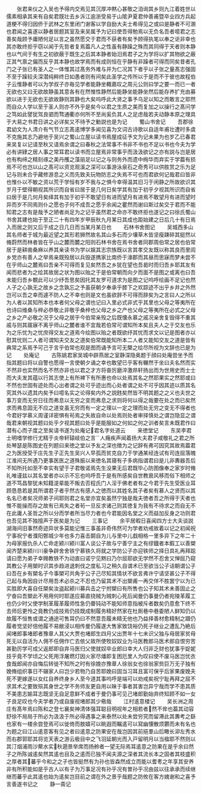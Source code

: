 <!-- { "loadSidebar": true } -->
　　张君来仪之入吴也予得内交焉见其沉厚冲黙心甚敬之洎询其乡则九江着姓世以儒素相承其来有自矣君既壮去乡泝江逾浙受易于山隂尹夏君仲善甫暨卒业四方兵起道梗不得归因侨于武林之东里闭门谢客以学自励大夫士希得见之或曰是静者不可溷也君闻之喜遂以静者居题其室及来吴属予为记曰使吾得勉焉以无负名吾者噫君之志善矣哉顾予庸陋何足以言之虽然愿交于君而不获者有矣予顾得执笔以奉之讵非幸也其亦敢终拒乎窃以闻于先哲者复焉葢凡人之性虽有静躁之殊而其同得于天者则本静也以气间于有生之初欲蔽于既生之后其本静者始汨焉君子之为学将以扩其物欲之蔽正其气禀之偏而反乎其本静也故学焉而有成则恒在乎静有非躁者可得而同矣昔者孔门之子张已有圣人之一体惟其过髙务外难与并为仁况其下者乎以子张之量髙志强固不至于躁较夫深潜纯粹终日如愚者则有间矣此圣学之传所以于是而不于彼也故程伯子云惟静者可以为学叔子亦毎见学者能静坐輙嘉叹之周元公则曰学之要一而已一者无欲也又曰无欲故静虽其意各有在然惟性静然后能静坐能静坐然后能存养扩充由募欲以进于无欲也无欲故静则其静也大矣呜呼此大贤之事予乌足以知之而敢言之耶然而自众人学以至于圣人则亦不外乎是矣今以君之生质之美而复加之以操行之髙问学之笃如此譬犹驾良驷而骛通衢亦何所不至尚奚负其人之足虑哉若夫动静本原之理具于大易之书君日讲之必详矣又不待予之勦説也是为记
　　蜀山书舍记
　　吾郡徐君幼文为人清介有气节立志髙逺博学多闻见喜为文词古诗歌以自适年甫壮遭时多虞不克施其志乃避地于吴兴之蜀山立屋以读书焉屋成征予文为记未果为也岁乙已春君来吴复以记请至秋又请焉余谓之曰春秋之法常事不书非不书也不足以书也今夫为学必有讲肄之居人事之常耳君以读书而立屋焉非常事乎而汲汲欲记之亦有説与岂是居也有构缔之精刻琢之美丹雘之藻丽足以记之与则务外而遗中绚华而弃实于学葢有损焉不可也岂以山之髙可以资览观溪之深可以事游泳泉石之奇秀可以供胜赏之乐为足记与则未合乎藏修游息之义而先致夫玩物防志之失焉不可也而君欲何记哉君曰皆非也惟仆以不敏之资以荒于学恒有岁不我与之惧今幸得温其旧习于闲静之所故欲识其岁月于壁得朝视其所识而自省曰居于是几何日矣学其有加于初乎夕视其所识而自省曰居于是几何月矣绎其有加于初乎不敢望日有进而望月有进焉不敢望月有进而望时异而岁不同焉则仆之愿也子何不成吾之愿乎余闻之瞿然而谢曰斯过矣交于君而不能知君之志有是哉予之陋者尚足为之记乎虽然君之命亦不敢终拒也遂记之曰徐氏蜀山书舍其建也始于至正二十有四年岁甲辰秋九月某日其成也距始建之日后几十有日焉入而居之则又后于成之日几日而当某月某日也
　　石林书舍图记
　　吴城西多山其名师者于城为最近望之其形若狮然故名其山多石而少壤草木皆坚瘦踈碎其挺然以脩蔚然而林者皆在乎山之麓而麓之阳则石林书舍在焉书舍者同郡周伯常之居也伯常居于是耕凿桑麻以养其亲读书为学以娱其志宗族既以言其孝交友既以称其良而里闾乡党亦有善人之举焉亲既殁居以兵毁遂擕家比南侨于濠郡而其昼而思寐而梦未尝不在乎师山之麓焉曰吾亲不可得而复见矣然吾之乡犹在望也吾曷时而归吾乡耶其友有闻而悲者为之绘其故居之状为图以贻之于是伯常朝而向夕而面不是图之或离也曰吾未能归吾乡覩此可以少纾吾思矣因托其友罗可道求为是图之记呜呼绘画不足记也然人子之心孰无之故乡之念孰忘之予虽获朝夕奉承乎膝下之欢踪迹不出乎乡井之外然岂可以吾之幸而遽不防人之不幸也则是文也虽欲辞不可得而辞矣为之言曰人之所以为人者以其知所本也本者何父母之谓也记曰入里必式非式乎其里也父母之等夷所在也诗曰维桑与梓必恭敬止非敬乎桑梓也父母之乡之产也父母之等夷所在必式之父母之乡之产必敬之况于父母之居乎今伯常亲殁之后既懐永慕之戚况亲舍复毁得不重其戚与则其寤寐不离乎师山之麓者谁不宜哉若伯常可谓知所本矣且夫人之于交友也乐为之乐忧为之忧庶得交友之道焉今绘图以贻之者既欲纾其忧而求文以记是图者亦以慰其忧则二人者可谓知夫交友之道矣伯常既能知所本二人者又能知交友之道是皆有典常之系焉予可己于言乎伯常也观是图而诵予言可无槩之绘尽所视为文辞也已是为记
　　处庵记
　　古陈姚君家吴城中辟燕居之室静深隐奥题于顔曰处庵尝坐予而指其题曰将以自警也愿得一言使朝夕诵之幸也敢望已乎客有冁然于坐曰夫名然而实不然非也实然而名不然亦非也以君之才方将奋厉磨淬激昻轩扬出而为世用史而士士而大夫发其蕴以行其志使上有所裨下有所惠也命以处焉其名之然耶果实之然耶或曰不然也世固有迹处而心出者谓之处可乎迹出而心处者谓之处不可乎因其迹以质其名究其外以遗其内矣予曰噫名实之论得矣内外之説韪矣然皆不明其题之之义也夫世之事万变而无穷日往而弗息以无穷之变而弗息之求则将何以得之哉要在处之而已矣然求而弗息固无不应之道变虽无穷而有一定之理以一定之理而处无穷之变无不得者也今君好学慕义周谨详密惧有茍焉之失故自命以处焉则处者审择慎处之谓岂隐显之谓哉君来朝视其题曰处乎夕视其题曰处乎是能服如之何如之何之训者矣言未既君作曰潜有心而子度之至矣请书遂为处庵记君名字处道云
　　来徳堂记
　　东吴李君士明嗜学修行尤精于炎帝轩辕岐伯之言人癃疾声闻着扬大夫君子咸敬礼之君之所处琴瑟是陈图史在列题曰来徳之堂以予友之深也徴为之记辞有弗可因究其故焉葢君之为医授受于庄先生子正先生吴兴人早孤而贫克自力于学通某经连试有司连屈落魄江淮间无所遇乃更事医医之道殊振以来徳名其寝有子多病指谓君曰是儿非夀器吾后不知所托如至不幸实有望于子君敬诺焉先生没果无后君既毕心防图像奉之家岁时脩礼唯谨兹以其名堂者亦以示不忘也呜呼吾于是有所感矣自世教衰风移而俗下相师之道不笃昌黎犹未知籍湜辈能不叛去否程氏门人淫于佛老者有之今君于先生受医业耳顾恳恳若是其所谓君子者乎然古有感人之徳而以其姓名其子者矣有慕人之贤而以其名名已者矣况师弟子间耶则君之名堂亦宜矣虽然宁独是哉夫徳者吾之所得于天者也惟不能操而存之故有已焉失之者茍一旦反求诸己则其徳复为我有不待求之而自无不在此庸人圣哲之所以分而学者所当尽力者也今君能因名堂之义而益加反身之功则君也吾见其不独擅声于医矣是为记
　　三事记
　　余平居暇日喜闻四方士大夫谈説湖海间旧事然奇迹异状多莫能记惟三事虽非奇伟然可为学者劝戒故着以记之初闻祝宁事祝宁者濮阳鄄城少年也多力喜击鬬自为儿与里中儿戱相格一里多异下之年二十为母家报仇杀人亡命走颍川颍川富人谈公子故与宁善宁主之有缪鐡者本鍜工以善槊闻齐楚来颍川川豪争辟舍舍铁宁慕铁久将就之学防公子亦迎铁师之择日具礼再拜跽请曰愿为弟子幸赐教铁不为动直曰诺宁见黙曰乃尔屈耶欲无学然不忍舍又惮屈乃窥其教公子用槊时识其歩趋进退刺伐之度私习之稍久自谓术已至欲当公子诘朝谓公子曰吾在乡有槊名子今事槊可共角乎公子己尽知其情状不欲言弗许宁请坚甚公子不得己起与角因自计尽用吾术必杀之不忍也乃留其术不出槊甫一再交佯不胜罢宁以为已实胜即大喜自任槊矣汝盗起颍川募兵击之宁拊槊曰有所售也公子知其术未善固止之宁奋曰吾槊此不用用何时耶遂应募直挠贼为贼刺心死后闻曼仍事曼仍者宛陵革履工也仍少时父使学制革履革履师性急仍瞢钝动不能知师意指被斥者数矣仍意愈下终不去师后更怜之竟教仍成技焉仍技既成制履务精好然家在杜厠巷中巷委陋人鲜知仍以故履不恒售或谓之通途可售耳仍曰不然意吾履未精无他也乃益择善材愈精制之蹑仍履者觉坚好倍他履不易敝浸以相传曼仍履遂大售家致饶裕仍死子继业之遭乱乃絶后闻堵郎事堵郎者豫章人其父大贾也堵郎生四月父出贾年十七未识父独与母居家贫母死无以自活为人佣不任佣作亡去依父故所使牧奴奴业为马医教郎马医术郎自恨穷苦甚勤厉学可成父返郎即自弃马医归父使就奴卒业郎曰幸大人归非乏财也犹事乎娖妮技乎竟不学顷之父死用浮屠燃灯因火家尽燔即复困厄里人为叹曰使不废马医岂忧衣食哉郎闻亦自悔后转徙不知所之时有徐娩亦豫章人徐翁女也徐翁家赀巨万无子独有娩脩组织事日不辍家人曰岂少若物乃自苦耶娩曰固当习耳且富可保乎后家果废娩夫死不更嫁遂以女红自养终身乡人至今道其事呜呼是端可以劝戒矣祝宁耻再拜之屈不求其术之要致殒其身世之学不务师友更自用以昧于事者其害岂异宁哉而学不患其质不美患志媮耳志既坚无自足意鲜不成者于曼仍事可见己堵郎勤始弃终知顾不如一女子良足叹也今夫学者乃或自废视堵郎其少儆哉
　　江村逺意楼记
　　吴长洲之周庄有髙年焉曰陈和之登七襄矣神清体强耳聪目明视年之相若者然不侔也葢其动容舒徐不局局于所必为汲汲于所必得遇事之来泰然以处未尝穷究而留滞此其夀考之繇也家有一楼余尝登焉可以徙倚而敖嬉可以眺遐而瞩逺可以冩幽懐散烦欝而未有名也为题之曰江山逺意客有见之者曰逺意之防果安在哉岂因其前挹羣山后瞰长泖左秀水而右郡郭耶其将览天表之游云极目中之飞羽延朝光而入戸留明月以当楹耶不然则以其汀烟浦雨沙藂水实秋遡景举席而扬舲者一望无际焉耳逺意之防果在是乎余曰然子之所陈诚逺矣然其逺也目及之逺而已独不闻夫源之深者其流长本之固者其枝盛积之厚者其蕃乎今和之之子也皆挺然有为孙也皆森然成立而能以耆耉之年享其安养非有所积能如是乎古人以有子为万事足况有孙乎况有曽孙乎况由兹以往承承而续继继而蕃乎此其逺也始为逺矣岂目前之谓在外之景乎哉题之防攸在客方媿谢和之喜予言善遂书记之
　　静一斋记
